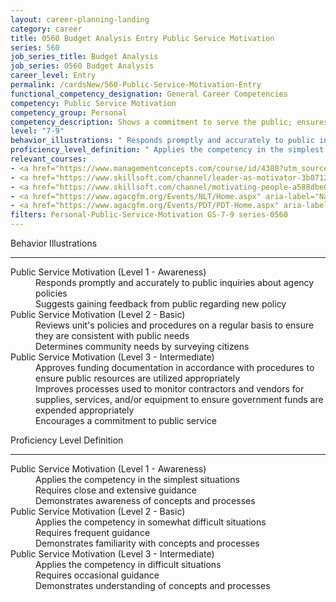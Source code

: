 ```yaml
---
layout: career-planning-landing
category: career
title: 0560 Budget Analysis Entry Public Service Motivation
series: 560
job_series_title: Budget Analysis
job_series: 0560 Budget Analysis
career_level: Entry
permalink: /cardsNew/560-Public-Service-Motivation-Entry
functional_competency_designation: General Career Competencies
competency: Public Service Motivation
competency_group: Personal
competency_description: Shows a commitment to serve the public; ensures that actions meet public needs; aligns organizational objectives and practices with public interests
level: "7-9"
behavior_illustrations: " Responds promptly and accurately to public inquiries about agency policies  Suggests gaining feedback from public regarding new policy ?  Reviews unit's policies and procedures on a regular basis to ensure they are consistent with public needs  Determines community needs by surveying citizens ?  Approves funding documentation in accordance with procedures to ensure public resources are utilized appropriately  Improves processes used to monitor contractors and vendors for supplies, services, and/or equipment to ensure government funds are expended appropriately  Encourages a commitment to public service"
proficiency_level_definition: " Applies the competency in the simplest situations  Requires close and extensive guidance  Demonstrates awareness of concepts and processes ?  Applies the competency in somewhat difficult situations  Requires frequent guidance  Demonstrates familiarity with concepts and processes ?  Applies the competency in difficult situations  Requires occasional guidance  Demonstrates understanding of concepts and processes"
relevant_courses: 
- <a href="https://www.managementconcepts.com/course/id/4380?utm_source=CFOportal&utm_medium=listing&utm_campaign=CFOTTEP&utm_id=23FM" aria-label="Fostering a Public Service Mindset - https://www.managementconcepts.com/course/id/4380?utm_source=CFOportal&utm_medium=listing&utm_campaign=CFOTTEP&utm_id=23FM">Fostering a Public Service Mindset</a>, Management Concepts
- <a href="https://www.skillsoft.com/channel/leader-as-motivator-3b0712bc-86b3-42b3-950b-65d0fc50cf6c?cta=feds" aria-label="Leader as Motivator Channel (SLDP) - https://www.skillsoft.com/channel/leader-as-motivator-3b0712bc-86b3-42b3-950b-65d0fc50cf6c?cta=feds">Leader as Motivator Channel (SLDP)</a>, Skillsoft
- <a href="https://www.skillsoft.com/channel/motivating-people-a588dbe0-e718-11e6-9835-f723b46a2688?cta=feds" aria-label="Motivating People Channel - https://www.skillsoft.com/channel/motivating-people-a588dbe0-e718-11e6-9835-f723b46a2688?cta=feds">Motivating People Channel</a>, Skillsoft
- <a href="https://www.agacgfm.org/Events/NLT/Home.aspx" aria-label="National Leadership Training (NLT) - multi-competency training - https://www.agacgfm.org/Events/NLT/Home.aspx">National Leadership Training (NLT) - multi-competency training</a>, AGA
- <a href="https://www.agacgfm.org/Events/PDT/PDT-Home.aspx" aria-label="Professional Development Training (PDT) - multi-competency training - https://www.agacgfm.org/Events/PDT/PDT-Home.aspx">Professional Development Training (PDT) - multi-competency training</a>, AGA
filters: Personal-Public-Service-Motivation GS-7-9 series-0560
---
```


<div class="desktop:grid-col-6 margin-y-3">
  <div class="border-top-2 bg-white padding-3 shadow-5 height-full members-hover border-1px button-border border-top-blue radius-lg">
    <p class="text-bold label-color font-size-21">Behavior Illustrations</p>
    <hr class="hr-green"/>
    <dl class="text-base card-content-color"><dt>Public Service Motivation (Level 1 - Awareness)</dt><dd>Responds promptly and accurately to public inquiries about agency policies </dd><dd>Suggests gaining feedback from public regarding new policy</dd><dt>Public Service Motivation (Level 2 - Basic)</dt><dd>Reviews unit's policies and procedures on a regular basis to ensure they are consistent with public needs </dd><dd>Determines community needs by surveying citizens</dd><dt>Public Service Motivation (Level 3 - Intermediate)</dt><dd>Approves funding documentation in accordance with procedures to ensure public resources are utilized appropriately </dd><dd>Improves processes used to monitor contractors and vendors for supplies, services, and/or equipment to ensure government funds are expended appropriately </dd><dd>Encourages a commitment to public service</dd></dl>
  </div>
</div>
<div class="desktop:grid-col-6 margin-y-3">
  <div class="border-top-2 bg-white padding-3 shadow-5 height-full members-hover border-1px button-border border-top-blue radius-lg">
    <p class="text-bold label-color font-size-21">Proficiency Level Definition</p>
     <hr class="hr-green"/>
    <dl class="text-base card-content-color"><dt>Public Service Motivation (Level 1 - Awareness)</dt><dd>Applies the competency in the simplest situations </dd><dd>Requires close and extensive guidance </dd><dd>Demonstrates awareness of concepts and processes</dd><dt>Public Service Motivation (Level 2 - Basic)</dt><dd>Applies the competency in somewhat difficult situations </dd><dd>Requires frequent guidance </dd><dd>Demonstrates familiarity with concepts and processes</dd><dt>Public Service Motivation (Level 3 - Intermediate)</dt><dd>Applies the competency in difficult situations </dd><dd>Requires occasional guidance </dd><dd>Demonstrates understanding of concepts and processes</dd></dl>
  </div>
</div>